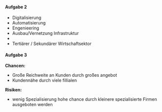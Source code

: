 #### Aufgabe 2
- Digitalisierung
- Automatisierung
- Engenieering
- Ausbau/Vernetzung Infrastruktur
- 
- Tertiärer / Sekundärer Wirtschaftsektor 
#### Aufgabe 3
**Chancen:**
- Große Reichweite an Kunden durch großes angebot
- Kundennähe durch viele fillialen

**Risiken:**
- wenig Spezialisierung hohe chance durch kleinere spezialisierte Firmen ausgeboten werden